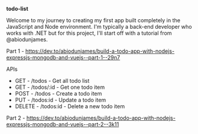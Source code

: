 **todo-list**

Welcome to my journey to creating my first app built completely in the JavaScript and Node environment. I'm typically a back-end developer who works with .NET but for this project, I'll start off with a tutorial from @abiodunjames.

Part 1 - https://dev.to/abiodunjames/build-a-todo-app-with-nodejs-expressjs-mongodb-and-vuejs--part-1--29n7

APIs
* GET - /todos - Get all todo list
* GET - /todos/:id - Get one todo item
* POST - /todos - Create a todo item
* PUT - /todos:id - Update a todo item
* DELETE - /todos:id - Delete a new todo item

Part 2 - https://dev.to/abiodunjames/build-a-todo-app-with-nodejs-expressjs-mongodb-and-vuejs--part-2--3k11
